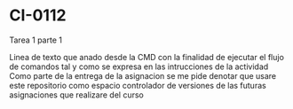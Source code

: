 # CI-0112
Tarea 1 parte 1 

Linea de texto que anado desde la CMD con la finalidad de ejecutar el flujo de comandos tal y como se expresa en las intrucciones de la actividad
Como parte de la entrega de la asignacion se me pide denotar que usare este repositorio como espacio controlador de versiones de las futuras asignaciones que realizare del curso 

